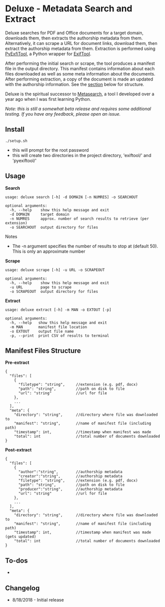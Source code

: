 # Deluxe - Metadata Search and Extract

Deluxe searches for PDF and Office documents for a target domain, downloads them, then extracts the authorship metadata from them. Alternatively, it can scrape a URL for document links, download them, then extract the authorship metadata from them. Extraction is performed using [PyExfiTool](https://github.com/smarnach/pyexiftool), a Python wrapper for [ExifTool](https://sno.phy.queensu.ca/~phil/exiftool/).

After performing the initial search or scrape, the tool produces a manifest file in the output directory. This manifest contains information about each files downloaded as well as some meta information about the documents. After performing extraction, a copy of the document is made an updated with the authorship information. See the [section](#manifest-files-structure) below for structure. 

Deluxe is the spiritual successor to [Metasearch](https://github.com/GeneralTesler/metasearch2), a tool I developed over a year ago when I was first learning Python.

*Note: this is still a somewhat beta release and requires some additional testing. If you have any feedback, please open an issue.*

## Install

```
./setup.sh
```
- this will prompt for the root password
- this will create two directories in the project directory, 'exiftool/' and 'pyexiftool/'

## Usage

**Search**

```
usage: deluxe search [-h] -d DOMAIN [-n NUMRES] -o SEARCHOUT

optional arguments:
  -h, --help    show this help message and exit
  -d DOMAIN     target domain
  -n NUMRES     approx. number of search results to retrieve (per extension)
  -o SEARCHOUT  output directory for files
```

Notes

- The -n argument specifies the number of results to stop at (default 50). This is only an approximate number


**Scrape**

```
usage: deluxe scrape [-h] -u URL -o SCRAPEOUT

optional arguments:
  -h, --help    show this help message and exit
  -u URL        page to scrape
  -o SCRAPEOUT  output directory for files
```

**Extract**

```
usage: deluxe extract [-h] -m MAN -o EXTOUT [-p]

optional arguments:
  -h, --help   show this help message and exit
  -m MAN       manifest file location
  -o EXTOUT    output file name
  -p, --print  print CSV of results to terminal  
```

## Manifest Files Structure

**Pre-extract**

```
{
  "files": [
    {
      "filetype": "string",     //extension (e.g. pdf, docx)
      "path": "string",         //path on disk to file
      "url": "string"           //url for file
    },
    ...
  ],
  "meta": {
    "directory": "string",      //directory where file was downloaded to
    "manifest": "string",       //name of manifest file (including path)
    "timestamp": int,           //timestamp when manifest was made
    "total": int                //total number of documents downloaded
} 
```

**Post-extract**

```
{
  "files": [
    {
      "author":"string",        //authorship metadata
      "creator":"string",       //authorship metadata
      "filetype": "string",     //extension (e.g. pdf, docx)
      "path": "string",         //path on disk to file
      "producer":"string",      //authorship metadata
      "url": "string"           //url for file
    },
    ...
  ],
  "meta": {
    "directory": "string",      //directory where file was downloaded to
    "manifest": "string",       //name of manifest file (including path)
    "timestamp": int,           //timestamp when manifest was made (gets updated)
    "total": int                //total number of documents downloaded
} 
```

## To-dos

- 

## Changelog

- 8/18/2018 - Initial release